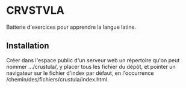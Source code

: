 CRVSTVLA
========

Batterie d'exercices pour apprendre la langue latine.

Installation 
------------

Créer dans l'espace public d'un serveur web un répertoire qu'on peut nommer
.../crustula/, y placer tous les fichier du dépôt, et pointer un navigateur
sur le fichier d'index par défaut, en l'occurrence
/chemin/des/fichiers/crustula/index.html.
